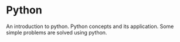 # Python
An introduction to python. Python concepts and its application. Some simple problems are solved using python.
